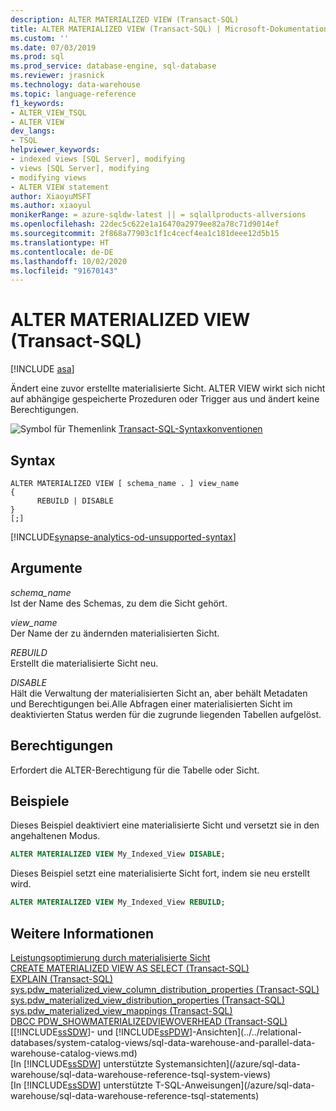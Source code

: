 ```yaml
---
description: ALTER MATERIALIZED VIEW (Transact-SQL)
title: ALTER MATERIALIZED VIEW (Transact-SQL) | Microsoft-Dokumentation
ms.custom: ''
ms.date: 07/03/2019
ms.prod: sql
ms.prod_service: database-engine, sql-database
ms.reviewer: jrasnick
ms.technology: data-warehouse
ms.topic: language-reference
f1_keywords:
- ALTER_VIEW_TSQL
- ALTER VIEW
dev_langs:
- TSQL
helpviewer_keywords:
- indexed views [SQL Server], modifying
- views [SQL Server], modifying
- modifying views
- ALTER VIEW statement
author: XiaoyuMSFT
ms.author: xiaoyul
monikerRange: = azure-sqldw-latest || = sqlallproducts-allversions
ms.openlocfilehash: 22dec5c622e1a16470a2979ee82a78c71d9014ef
ms.sourcegitcommit: 2f868a77903c1f1c4cecf4ea1c181deee12d5b15
ms.translationtype: HT
ms.contentlocale: de-DE
ms.lasthandoff: 10/02/2020
ms.locfileid: "91670143"
---
```

# <a name="alter-materialized-view-transact-sql"></a>ALTER MATERIALIZED VIEW (Transact-SQL)  

[!INCLUDE [asa](../../includes/applies-to-version/asa.md)]

Ändert eine zuvor erstellte materialisierte Sicht. ALTER VIEW wirkt sich nicht auf abhängige gespeicherte Prozeduren oder Trigger aus und ändert keine Berechtigungen.  
  
![Symbol für Themenlink](../../database-engine/configure-windows/media/topic-link.gif "Symbol für Themenlink") [Transact-SQL-Syntaxkonventionen](../../t-sql/language-elements/transact-sql-syntax-conventions-transact-sql.md)  
  
## <a name="syntax"></a>Syntax  
  
```syntaxsql
ALTER MATERIALIZED VIEW [ schema_name . ] view_name
{
      REBUILD | DISABLE
}
[;]
```  

[!INCLUDE[synapse-analytics-od-unsupported-syntax](../../includes/synapse-analytics-od-unsupported-syntax.md)]

## <a name="arguments"></a>Argumente

 *schema_name*     
 Ist der Name des Schemas, zu dem die Sicht gehört.  
  
 *view_name*     
 Der Name der zu ändernden materialisierten Sicht.  
  
*REBUILD*   
Erstellt die materialisierte Sicht neu.

*DISABLE*   
Hält die Verwaltung der materialisierten Sicht an, aber behält Metadaten und Berechtigungen bei.Alle Abfragen einer materialisierten Sicht im deaktivierten Status werden für die zugrunde liegenden Tabellen aufgelöst.
  
## <a name="permissions"></a>Berechtigungen

Erfordert die ALTER-Berechtigung für die Tabelle oder Sicht.
  
## <a name="examples"></a>Beispiele

Dieses Beispiel deaktiviert eine materialisierte Sicht und versetzt sie in den angehaltenen Modus.
  
```sql
ALTER MATERIALIZED VIEW My_Indexed_View DISABLE;  
```  
  
Dieses Beispiel setzt eine materialisierte Sicht fort, indem sie neu erstellt wird.  
  
```sql
ALTER MATERIALIZED VIEW My_Indexed_View REBUILD;  
```  
  
## <a name="see-also"></a>Weitere Informationen

[Leistungsoptimierung durch materialisierte Sicht](/azure/sql-data-warehouse/performance-tuning-materialized-views)   
[CREATE MATERIALIZED VIEW AS SELECT &#40;Transact-SQL&#41;](/sql/t-sql/statements/create-materialized-view-as-select-transact-sql?view=azure-sqldw-latest)   
[EXPLAIN &#40;Transact-SQL&#41;](/sql/t-sql/queries/explain-transact-sql?view=azure-sqldw-latest)   
[sys.pdw_materialized_view_column_distribution_properties &#40;Transact-SQL&#41;](/sql/relational-databases/system-catalog-views/sys-pdw-materialized-view-column-distribution-properties-transact-sql?view=azure-sqldw-latest)   
[sys.pdw_materialized_view_distribution_properties &#40;Transact-SQL&#41;](/sql/relational-databases/system-catalog-views/sys-pdw-materialized-view-distribution-properties-transact-sql?view=azure-sqldw-latest)   
[sys.pdw_materialized_view_mappings &#40;Transact-SQL&#41;](/sql/relational-databases/system-catalog-views/sys-pdw-materialized-view-mappings-transact-sql?view=azure-sqldw-latest)   
[DBCC PDW_SHOWMATERIALIZEDVIEWOVERHEAD &#40;Transact-SQL&#41;](/sql/t-sql/database-console-commands/dbcc-pdw-showmaterializedviewoverhead-transact-sql?view=azure-sqldw-latest)   
[[!INCLUDE[ssSDW](../../includes/sssdwfull-md.md)]- und [!INCLUDE[ssPDW](../../includes/sspdw-md.md)]-Ansichten](../../relational-databases/system-catalog-views/sql-data-warehouse-and-parallel-data-warehouse-catalog-views.md)   
[In [!INCLUDE[ssSDW](../../includes/sssdwfull-md.md)] unterstützte Systemansichten](/azure/sql-data-warehouse/sql-data-warehouse-reference-tsql-system-views)   
[In [!INCLUDE[ssSDW](../../includes/sssdwfull-md.md)] unterstützte T-SQL-Anweisungen](/azure/sql-data-warehouse/sql-data-warehouse-reference-tsql-statements)
